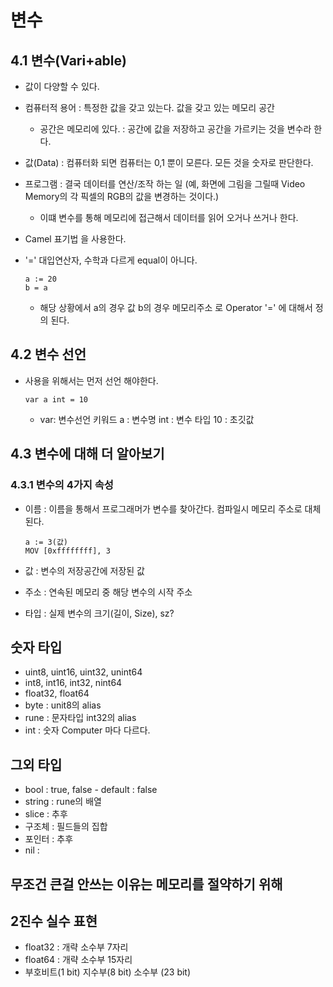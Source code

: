 # 변수

## 4.1 변수(Vari+able)
- 값이 다양할 수 있다.
- 컴퓨터적 용어 : 특정한 값을 갖고 있는다. 값을 갖고 있는 메모리 공간
  - 공간은 메모리에 있다. : 공간에 값을 저장하고 공간을 가르키는 것을 변수라 한다.

- 값(Data) : 컴퓨터화 되면 컴퓨터는 0,1 뿐이 모른다. 모든 것을 숫자로 판단한다.
- 프로그램 : 결국 데이터를 연산/조작 하는 일 (예, 화면에 그림을 그릴때 Video Memory의 각 픽셀의 RGB의 값을 변경하는 것이다.)
  - 이떄 변수를 통해 메모리에 접근해서 데이터를 읽어 오거나 쓰거나 한다.
- Camel 표기법 을 사용한다.
- '=' 대입연산자, 수학과 다르게 equal이 아니다. 
    ```golang
    a := 20
    b = a 
    ```
    - 해당 상황에서 a의 경우 값 b의 경우 메모리주소 로 Operator '=' 에 대해서 정의 된다.

## 4.2 변수 선언
- 사용을 위해서는 먼저 선언 해야한다.
  ```golang
  var a int = 10
  ```
  - var: 변수선언 키워드
  a : 변수명
  int : 변수 타입
  10 : 초깃값

## 4.3 변수에 대해 더 알아보기

### 4.3.1 변수의 4가지 속성
- 이름 : 이름을 통해서 프로그래머가 변수를 찾아간다. 컴파일시 메모리 주소로 대체된다.
  ```
  a := 3(값)
  MOV [0xffffffff], 3 
  ```

- 값 : 변수의 저장공간에 저장된 값
- 주소 : 연속된 메모리 중 해당 변수의 시작 주소
- 타입 : 실제 변수의 크기(길이, Size), sz?


## 숫자 타입

- uint8, uint16, uint32, unint64
- int8, int16, int32, nint64
- float32, float64
- byte : unit8의 alias
- rune : 문자타입 int32의 alias
- int : 숫자 Computer 마다 다르다.


## 그외 타입
- bool : true, false - default : false
- string : rune의 배열
- slice : 추후
- 구조체 : 필드들의 집합
- 포인터 : 추후
- nil : 

## 무조건 큰걸 안쓰는 이유는 메모리를 절약하기 위해


## 2진수 실수 표현
- float32 : 개략 소수부 7자리
- float64 : 개략 소수부 15자리
- 부호비트(1 bit) 지수부(8 bit) 소수부 (23 bit)